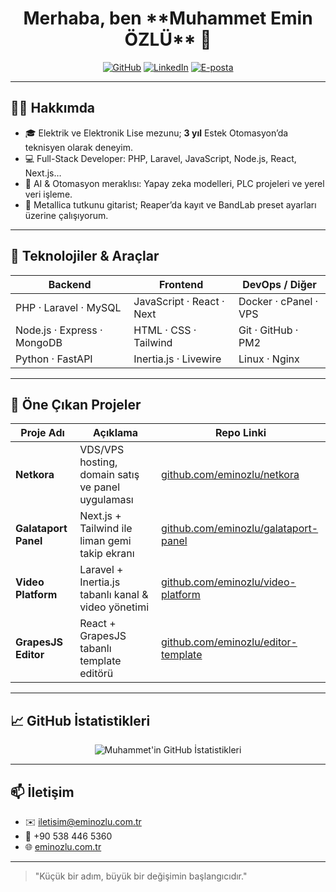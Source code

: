 <h1 align="center">Merhaba, ben **Muhammet Emin ÖZLÜ** 👋</h1>
<p align="center">
  <a href="https://github.com/eminozlu"><img src="https://img.shields.io/badge/GitHub-@eminozlu-181717?style=for-the-badge&logo=github" alt="GitHub"></a>
  <a href="https://www.linkedin.com/in/eminozlu/"><img src="https://img.shields.io/badge/LinkedIn-@eminozlu-0A66C2?style=for-the-badge&logo=linkedin" alt="LinkedIn"></a>
  <a href="mailto:iletisim@eminozlu.com.tr"><img src="https://img.shields.io/badge/E-posta-iletisim@eminozlu.com.tr-D14836?style=for-the-badge&logo=gmail" alt="E-posta"></a>
</p>

---

## 👨‍💻 Hakkımda

- 🎓 Elektrik ve Elektronik Lise mezunu; **3 yıl** Estek Otomasyon’da teknisyen olarak deneyim.  
- 💻 Full-Stack Developer: PHP, Laravel, JavaScript, Node.js, React, Next.js…  
- 🤖 AI & Otomasyon meraklısı: Yapay zeka modelleri, PLC projeleri ve yerel veri işleme.  
- 🎸 Metallica tutkunu gitarist; Reaper’da kayıt ve BandLab preset ayarları üzerine çalışıyorum.  

---

## 🔧 Teknolojiler & Araçlar

| Backend                    | Frontend                  | DevOps / Diğer           |
| -------------------------- | ------------------------- | ------------------------ |
| PHP · Laravel · MySQL      | JavaScript · React · Next | Docker · cPanel · VPS    |
| Node.js · Express · MongoDB| HTML · CSS · Tailwind     | Git · GitHub · PM2       |
| Python · FastAPI           | Inertia.js · Livewire     | Linux · Nginx            |

---

## 📂 Öne Çıkan Projeler

| Proje Adı                | Açıklama                                                | Repo Linki                                  |
| ------------------------ | ------------------------------------------------------- | ------------------------------------------- |
| **Netkora**              | VDS/VPS hosting, domain satış ve panel uygulaması       | [github.com/eminozlu/netkora](#)            |
| **Galataport Panel**     | Next.js + Tailwind ile liman gemi takip ekranı          | [github.com/eminozlu/galataport-panel](#)   |
| **Video Platform**       | Laravel + Inertia.js tabanlı kanal & video yönetimi     | [github.com/eminozlu/video-platform](#)     |
| **GrapesJS Editor**      | React + GrapesJS tabanlı template editörü              | [github.com/eminozlu/editor-template](#)    |

---

## 📈 GitHub İstatistikleri

<p align="center">
  <img src="https://github-readme-stats.vercel.app/api?username=eminozlu&show_icons=true&theme=tokyonight" alt="Muhammet'in GitHub İstatistikleri" />
</p>

---

## 📫 İletişim

- ✉️  iletisim@eminozlu.com.tr  
- 📱  +90 538 446 5360  
- 🌐  [eminozlu.com.tr](https://eminozlu.com.tr)  

---

> "Küçük bir adım, büyük bir değişimin başlangıcıdır."  
